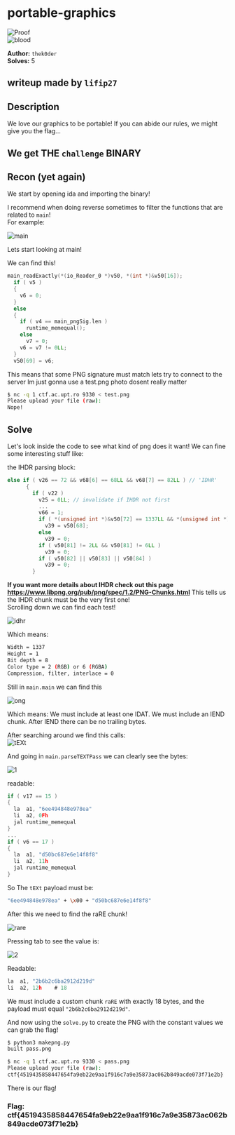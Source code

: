 # portable-graphics

![Proof](proof.png)   
![blood](blood.png)

**Author:** `thek0der`  
**Solves:** 5

**writeup made by** `lifip27`
---

## Description

We love our graphics to be portable! If you can abide our rules, we might give you the flag...   

We get THE `challenge` BINARY
---

## Recon (yet again)

We start by opening ida and importing the binary!

I recommend when doing reverse sometimes to filter the functions that are related to `main`!   
For example:

![main](main.png)

Lets start looking at main!

We can find this!   

```c
main_readExactly(*(io_Reader_0 *)v50, *(int *)&v50[16]);
  if ( v5 )
  {
    v6 = 0;
  }
  else
  {
    if ( v4 == main_pngSig.len )
      runtime_memequal();
    else
      v7 = 0;
    v6 = v7 != 0LL;
  }
  v50[69] = v6;
```

This means that some PNG signature must match
lets try to connect to the server
Im just gonna use a test.png photo dosent really matter
```bash
$ nc -q 1 ctf.ac.upt.ro 9330 < test.png
Please upload your file (raw):
Nope!
```

## Solve

Let's look inside the code to see what kind of png does it want!
We can fine some interesting stuff like:

the IHDR parsing block:
```c
else if ( v26 == 72 && v68[6] == 68LL && v68[7] == 82LL ) // 'IDHR'
      {
        if ( v22 )
          v25 = 0LL; // invalidate if IHDR not first
          ...
          v66 = 1;
          if ( *(unsigned int *)&v50[72] == 1337LL && *(unsigned int *)&v50[76] == 1LL && v50[80] == 8LL )
            v39 = v50[68];
          else
            v39 = 0;
          if ( v50[81] != 2LL && v50[81] != 6LL )
            v39 = 0;
          if ( v50[82] || v50[83] || v50[84] )
            v39 = 0;
        }
```

**If you want more details about IHDR check out this page https://www.libpng.org/pub/png/spec/1.2/PNG-Chunks.html**
This tells us the IHDR chunk must be the very first one!   
Scrolling down we can find each test!

![idhr](idhr.png)

Which means:
```bash
Width = 1337
Height = 1
Bit depth = 8
Color type = 2 (RGB) or 6 (RGBA)
Compression, filter, interlace = 0
```

Still in `main.main` we can find this

![ong](png.png)

Which means:
We must include at least one IDAT.
We must include an IEND chunk.
After IEND there can be no trailing bytes.

After searching around we find this calls:   
![tEXt](tEXt.png)

And going in `main.parseTEXTPass` we can clearly see the bytes:

![1](1.png)

readable:
```c
if ( v17 == 15 )
{
  la  a1, "6ee494848e978ea"
  li  a2, 0Fh
  jal runtime_memequal
}
...
if ( v6 == 17 )
{
  la  a1, "d50bc687e6e14f8f8"
  li  a2, 11h
  jal runtime_memequal
}
```

So The `tEXt` payload must be:
```bash
"6ee494848e978ea" + \x00 + "d50bc687e6e14f8f8"
```

After this we need to find the raRE chunk!   
 
![rare](raRE.png)

Pressing tab to see the value is:

![2](2.png)

Readable:
```c
la  a1, "2b6b2c6ba2912d219d"
li  a2, 12h    # 18
```

We must include a custom chunk `raRE` with exactly 18 bytes, and the payload must equal `"2b6b2c6ba2912d219d"`.

And now using the `solve.py` to create the PNG with the constant values we can grab the flag!

```bash
$ python3 makepng.py
built pass.png
```

```bash
$ nc -q 1 ctf.ac.upt.ro 9330 < pass.png
Please upload your file (raw):
ctf{4519435858447654fa9eb22e9aa1f916c7a9e35873ac062b849acde073f71e2b}
```

There is our flag!

### Flag: ctf{4519435858447654fa9eb22e9aa1f916c7a9e35873ac062b849acde073f71e2b}